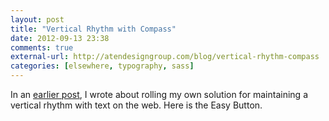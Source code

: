 ```yaml
---
layout: post
title: "Vertical Rhythm with Compass"
date: 2012-09-13 23:38
comments: true
external-url: http://atendesigngroup.com/blog/vertical-rhythm-compass
categories: [elsewhere, typography, sass]
---
```


In an [earlier post][1], I wrote about rolling my own solution for maintaining a vertical rhythm with text on the web. Here is the Easy Button.

[1]: http://www.nealsheeran.com/archives/2012/08/a_website_redes/